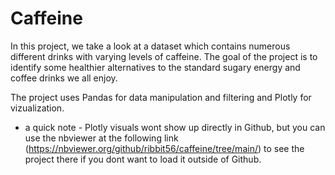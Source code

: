 # Caffeine

In this project, we take a look at a dataset which contains numerous different drinks with varying levels of caffeine. The goal of the project is to identify some healthier alternatives to the standard sugary energy and coffee drinks we all enjoy.

The project uses Pandas for data manipulation and filtering and Plotly for vizualization.

* a quick note - Plotly visuals wont show up directly in Github, but you can use the nbviewer at the following link (https://nbviewer.org/github/ribbit56/caffeine/tree/main/) to see the project there if you dont want to load it outside of Github.
